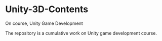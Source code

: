 # Unity-3D-Contents
On course, Unity Game Development

The repository is a cumulative work on Unity game development course.

